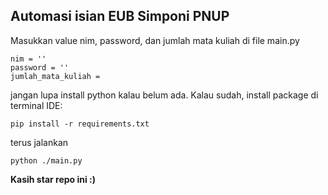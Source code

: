 ## Automasi isian EUB Simponi PNUP

Masukkan value nim, password, dan jumlah mata kuliah di file main.py
```
nim = ''
password = ''
jumlah_mata_kuliah = 
```

jangan lupa install python kalau belum ada. Kalau sudah,
install package di terminal IDE:
```
pip install -r requirements.txt
```
terus jalankan
```
python ./main.py
```

**Kasih star repo ini :)**